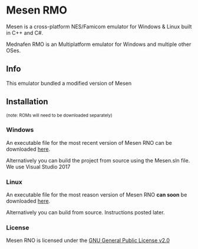 # Mesen RMO

Mesen is a cross-platform NES/Famicom emulator for Windows & Linux built in C++ and C#.

Mednafen RMO is an Multiplatform emulator for Windows and multiple other OSes.

## Info
This emulator bundled a modified version of Mesen

## Installation
<sub>(note: ROMs will need to be downloaded separately)</sub>

### Windows

An executable file for the most recent version of Mesen RNO can be downloaded [here](https://www.nintendonetplay.ml/mesen-download.html).

Alternatively you can build the project from source using the Mesen.sln file. We use Visual Studio 2017

### Linux

An executable file for the most reason version of Mesen RNO **can soon** be downloaded [here](https://www.nintendonetplay.ml/mesen-download.html).

Alternatively you can build from source. Instructions posted later.

### License
Mesen RNO is licensed under the [GNU General Public License v2.0](https://www.gnu.org/licenses/old-licenses/gpl-2.0.en.htm)
